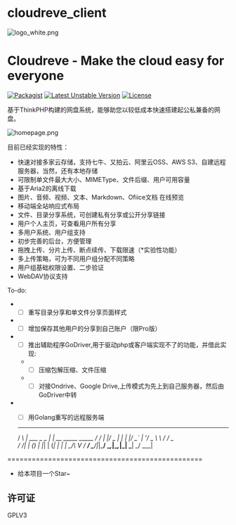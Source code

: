 # cloudreve_client

![logo_white.png](https://raw.githubusercontent.com/HFO4/Cloudreve/master/static/img/logo_white.png)

Cloudreve - Make the cloud easy for everyone
=========================
[![Packagist](https://img.shields.io/packagist/v/HFO4/Cloudreve.svg)](https://packagist.org/packages/hfo4/cloudreve)
[![Latest Unstable Version](https://poser.pugx.org/hfo4/cloudreve/v/unstable)](https://packagist.org/packages/hfo4/cloudreve)
[![License](https://poser.pugx.org/hfo4/cloudreve/license)](https://packagist.org/packages/hfo4/cloudreve)

 

基于ThinkPHP构建的网盘系统，能够助您以较低成本快速搭建起公私兼备的网盘。

![homepage.png](https://download.aoaoao.me/homepage-linux.png)

目前已经实现的特性：

* 快速对接多家云存储，支持七牛、又拍云、阿里云OSS、AWS S3、自建远程服务器，当然，还有本地存储
* 可限制单文件最大大小、MIMEType、文件后缀、用户可用容量
* 基于Aria2的离线下载
* 图片、音频、视频、文本、Markdown、Ofiice文档 在线预览
* 移动端全站响应式布局
* 文件、目录分享系统，可创建私有分享或公开分享链接
* 用户个人主页，可查看用户所有分享
* 多用户系统、用户组支持
* 初步完善的后台，方便管理
* 拖拽上传、分片上传、断点续传、下载限速（*实验性功能）
* 多上传策略，可为不同用户组分配不同策略
* 用户组基础权限设置、二步验证
* WebDAV协议支持

To-do:

* - [ ] 重写目录分享和单文件分享页面样式
* - [ ] 增加保存其他用户的分享到自己账户（限Pro版）
* - [ ] 推出辅助程序GoDriver,用于驱动php或客户端实现不了的功能，并借此实现:
   * - [ ] 压缩包解压缩、文件压缩
   * - [ ] 对接Ondrive、Google Drive,上传模式为先上到自己服务器，然后由GoDriver中转
* - [ ] 用Golang重写的远程服务端

 
   ___ _                 _                    
  / __\ | ___  _   _  __| |_ __ _____   _____ 
 / /  | |/ _ \| | | |/ _` | '__/ _ \ \ / / _ \
/ /___| | (_) | |_| | (_| | | |  __/\ V /  __/
\____/|_|\___/ \__,_|\__,_|_|  \___| \_/ \___|
        
                
================================================
 
* 给本项目一个Star~

 

许可证
------------
GPLV3
